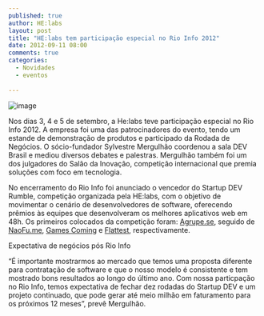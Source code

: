 ```yaml
---
published: true
author: HE:labs
layout: post
title: "HE:labs tem participação especial no Rio Info 2012"
date: 2012-09-11 08:00
comments: true
categories:
  - Novidades
  - eventos
     
---
```

![image](/blog/images/posts/2012-09-11/rioinfo2012.jpg)

Nos dias 3, 4 e 5 de setembro, a He:labs teve participação especial no Rio Info 2012. A empresa foi uma das patrocinadores do evento, tendo um estande de demonstração de produtos e participado da Rodada de Negócios. O sócio-fundador Sylvestre Mergulhão coordenou a sala DEV Brasil e mediou diversos debates e palestras. Mergulhão também foi um dos julgadores do Salão da Inovação, competição internacional que premia soluções com foco em tecnologia.

No encerramento do Rio Info foi anunciado o vencedor do Startup DEV Rumble, competição organizada pela HE:labs, com o objetivo de movimentar o cenário de desenvolvedores de software, oferecendo prêmios às equipes que desenvolveram os melhores aplicativos web em 48h. Os  primeiros colocados da competição foram: [Agrupe.se](http://agrupe.se/), seguido de [NaoFu.me](http://naofu.me/), [Games Coming](http://gamescom.in/) e [Flattest](http://ar602.webbynode.us/), respectivamente.

Expectativa de negócios pós Rio Info

“É importante mostrarmos ao mercado que temos uma proposta diferente para contratação de software e que o nosso modelo é consistente e tem mostrado bons resultados ao longo do último ano.  Com nossa particpação no Rio Info, temos expectativa de fechar dez rodadas do Startup DEV e um projeto continuado, que pode gerar até  meio milhão em faturamento para os próximos 12 meses”, prevê Mergulhão.

